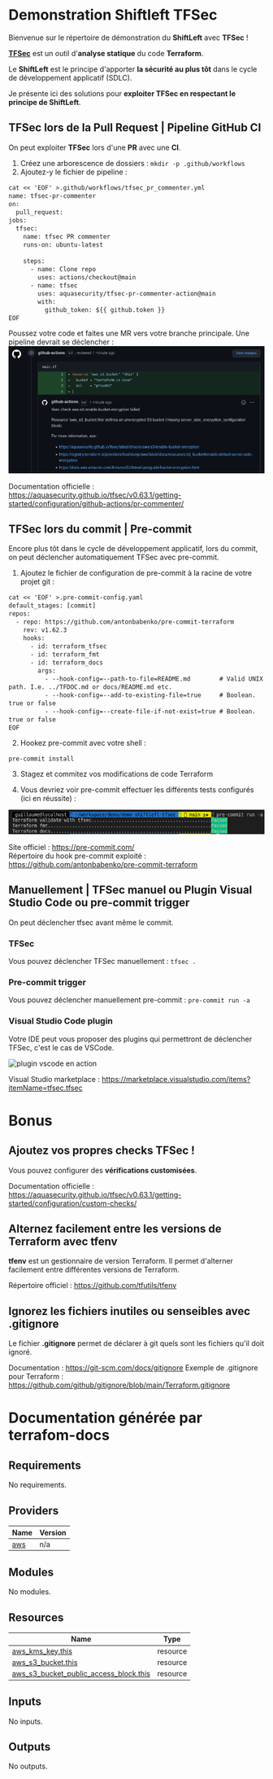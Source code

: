 # Demonstration Shiftleft TFSec 

Bienvenue sur le répertoire de démonstration du **ShiftLeft** avec **TFSec** !

**[TFSec](https://github.com/aquasecurity/tfsec)** est un outil d'**analyse statique** du code **Terraform**.

Le **ShiftLeft** est le principe d'apporter **la sécurité au plus tôt** dans le cycle de développement applicatif (SDLC).

Je présente ici des solutions pour **exploiter TFSec en respectant le principe de ShiftLeft**.  


## TFSec lors de la Pull Request | Pipeline GitHub CI

On peut exploiter **TFSec** lors d'une **PR** avec une **CI**.

1. Créez une arborescence de dossiers : `mkdir -p .github/workflows`
2. Ajoutez-y le fichier de pipeline : 
```
cat << 'EOF' >.github/workflows/tfsec_pr_commenter.yml
name: tfsec-pr-commenter
on:
  pull_request:
jobs:
  tfsec:
    name: tfsec PR commenter
    runs-on: ubuntu-latest

    steps:
      - name: Clone repo
        uses: actions/checkout@main
      - name: tfsec
        uses: aquasecurity/tfsec-pr-commenter-action@main
        with:
          github_token: ${{ github.token }}
EOF
```

Poussez votre code et faites une MR vers votre branche principale. Une pipeline devrait se déclencher :
![github-ci en action](./assets/readme/github-ci-en-action.png)


Documentation officielle : https://aquasecurity.github.io/tfsec/v0.63.1/getting-started/configuration/github-actions/pr-commenter/

## TFSec lors du commit | Pre-commit

Encore plus tôt dans le cycle de développement applicatif, lors du commit, on peut déclencher automatiquement TFSec avec pre-commit.

1. Ajoutez le fichier de configuration de pre-commit à la racine de votre projet git :

```
cat << 'EOF' >.pre-commit-config.yaml
default_stages: [commit]
repos:
  - repo: https://github.com/antonbabenko/pre-commit-terraform
    rev: v1.62.3
    hooks:
      - id: terraform_tfsec
      - id: terraform_fmt
      - id: terraform_docs
        args:
          - --hook-config=--path-to-file=README.md        # Valid UNIX path. I.e. ../TFDOC.md or docs/README.md etc.
          - --hook-config=--add-to-existing-file=true     # Boolean. true or false
          - --hook-config=--create-file-if-not-exist=true # Boolean. true or false
EOF
```

2. Hookez pre-commit avec votre shell :
```
pre-commit install
```

3. Stagez et commitez vos modifications de code Terraform

4. Vous devriez voir pre-commit effectuer les différents tests configurés (ici en réussite) :

![pre-commit en action](./assets/readme/pre-commit-en-action.png)


Site officiel : https://pre-commit.com/  
Répertoire du hook pre-commit exploité : https://github.com/antonbabenko/pre-commit-terraform  

## Manuellement | TFSec manuel ou Plugin Visual Studio Code ou pre-commit trigger

On peut déclencher tfsec avant même le commit.

### TFSec

Vous pouvez déclencher TFSec manuellement : ```tfsec .```

### Pre-commit trigger

Vous pouvez déclencher manuellement pre-commit :
```pre-commit run -a```


### Visual Studio Code plugin  

Votre IDE peut vous proposer des plugins qui permettront de déclencher TFSec, c'est le cas de VSCode.

![plugin vscode en action](./assets/readme/plugin-vscode-en-action.png)

Visual Studio marketplace : https://marketplace.visualstudio.com/items?itemName=tfsec.tfsec

# Bonus

## Ajoutez vos propres checks TFSec !

Vous pouvez configurer des **vérifications customisées**.

Documentation officielle : https://aquasecurity.github.io/tfsec/v0.63.1/getting-started/configuration/custom-checks/

## Alternez facilement entre les versions de Terraform avec tfenv

**tfenv** est un gestionnaire de version Terraform. Il permet d'alterner facilement entre différentes versions de Terraform.

Répertoire officiel : https://github.com/tfutils/tfenv


## Ignorez les fichiers inutiles ou senseibles avec .gitignore

Le fichier **.gitignore** permet de déclarer à git quels sont les fichiers qu'il doit ignoré.

Documentation : https://git-scm.com/docs/gitignore
Exemple de .gitignore pour Terraform : https://github.com/github/gitignore/blob/main/Terraform.gitignore 



# Documentation générée par terrafom-docs

<!-- BEGINNING OF PRE-COMMIT-TERRAFORM DOCS HOOK -->
## Requirements

No requirements.

## Providers

| Name | Version |
|------|---------|
| <a name="provider_aws"></a> [aws](#provider\_aws) | n/a |

## Modules

No modules.

## Resources

| Name | Type |
|------|------|
| [aws_kms_key.this](https://registry.terraform.io/providers/hashicorp/aws/latest/docs/resources/kms_key) | resource |
| [aws_s3_bucket.this](https://registry.terraform.io/providers/hashicorp/aws/latest/docs/resources/s3_bucket) | resource |
| [aws_s3_bucket_public_access_block.this](https://registry.terraform.io/providers/hashicorp/aws/latest/docs/resources/s3_bucket_public_access_block) | resource |

## Inputs

No inputs.

## Outputs

No outputs.
<!-- END OF PRE-COMMIT-TERRAFORM DOCS HOOK -->
